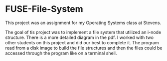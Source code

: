 # FUSE-File-System

This project was an assignment for my Operating Systems class at Stevens.

The goal of tis project was to implement a file system that utilized an i-node structure. There is a more detailed diagram in the pdf. I worked with two other students on this project and did our best to complete it. The program read from a disk image to build the file structures and then the files could be accessed through the program like on a terminal shell.
